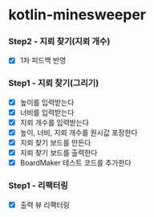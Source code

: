 # kotlin-minesweeper

### Step2 - 지뢰 찾기(지뢰 개수)
- [x] 1차 피드백 반영

### Step1 - 지뢰 찾기(그리기)
- [x] 높이를 입력받는다
- [x] 너비를 입력받는다
- [x] 지뢰 개수를 입력받는다
- [x] 높이, 너비, 지뢰 개수를 원시값 포장한다
- [x] 지뢰 찾기 보드를 만든다
- [x] 지뢰 찾기 보드를 출력한다
- [x] BoardMaker 테스트 코드를 추가한다

### Step1 - 리팩터링
- [x] 출력 뷰 리팩터링
